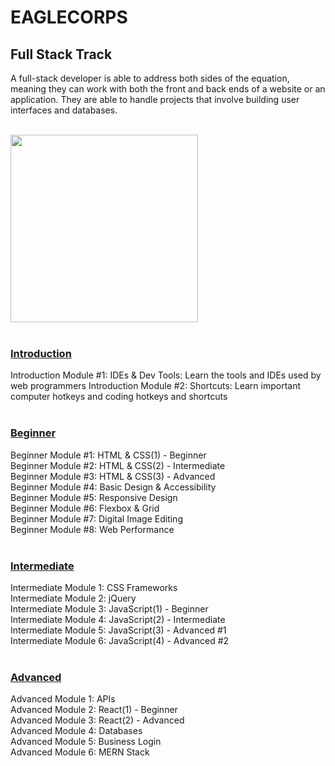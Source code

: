 # **EAGLECORPS**

## Full Stack Track

A full-stack developer is able to address both sides of the equation, meaning they can work with both the front and back ends of a website or an application. They are able to handle projects that involve building user interfaces and databases.

<br /><img align="center" width="300" src="https://thehappypuppysite.com/wp-content/uploads/2017/10/Cute-Dog-Names-HP-long.jpg"><br /><br />

### [Introduction](http://github.com)
Introduction Module #1: IDEs & Dev Tools: Learn the tools and IDEs used by web programmers
Introduction Module #2: Shortcuts: Learn important computer hotkeys and coding hotkeys and shortcuts<br /><br />

### [Beginner](http://github.com)
Beginner Module #1: HTML & CSS(1) - Beginner<br />
Beginner Module #2: HTML & CSS(2) - Intermediate<br />
Beginner Module #3: HTML & CSS(3) - Advanced<br />
Beginner Module #4: Basic Design & Accessibility<br />
Beginner Module #5: Responsive Design<br />
Beginner Module #6: Flexbox & Grid<br />
Beginner Module #7: Digital Image Editing<br />
Beginner Module #8: Web Performance<br /><br />

### [Intermediate](http://github.com)
Intermediate Module 1: CSS Frameworks<br />
Intermediate Module 2: jQuery<br />
Intermediate Module 3: JavaScript(1) - Beginner<br />
Intermediate Module 4: JavaScript(2) - Intermediate<br />
Intermediate Module 5: JavaScript(3) - Advanced #1<br />
Intermediate Module 6: JavaScript(4) - Advanced #2<br /><br />

### [Advanced](http://github.com)
Advanced Module 1: APIs<br />
Advanced Module 2: React(1) - Beginner<br />
Advanced Module 3: React(2) - Advanced<br />
Advanced Module 4: Databases<br />
Advanced Module 5: Business Login<br />
Advanced Module 6: MERN Stack</p>